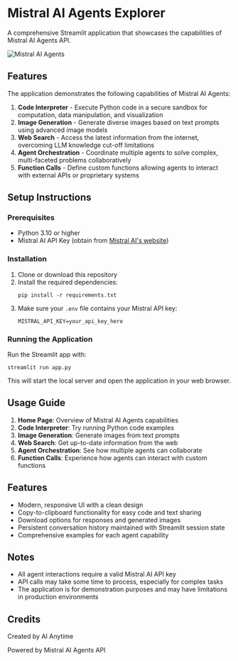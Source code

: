 # Mistral AI Agents Explorer

A comprehensive Streamlit application that showcases the capabilities of Mistral AI Agents API.

![Mistral AI Agents](./mistral%20ai%20agents.jpg)

## Features

The application demonstrates the following capabilities of Mistral AI Agents:

1. **Code Interpreter** - Execute Python code in a secure sandbox for computation, data manipulation, and visualization
2. **Image Generation** - Generate diverse images based on text prompts using advanced image models
3. **Web Search** - Access the latest information from the internet, overcoming LLM knowledge cut-off limitations
4. **Agent Orchestration** - Coordinate multiple agents to solve complex, multi-faceted problems collaboratively
5. **Function Calls** - Define custom functions allowing agents to interact with external APIs or proprietary systems

## Setup Instructions

### Prerequisites

- Python 3.10 or higher
- Mistral AI API Key (obtain from [Mistral AI's website](https://mistral.ai))

### Installation

1. Clone or download this repository
2. Install the required dependencies:
   ```
   pip install -r requirements.txt
   ```
3. Make sure your `.env` file contains your Mistral API key:
   ```
   MISTRAL_API_KEY=your_api_key_here
   ```

### Running the Application

Run the Streamlit app with:

```
streamlit run app.py
```

This will start the local server and open the application in your web browser.

## Usage Guide

1. **Home Page**: Overview of Mistral AI Agents capabilities
2. **Code Interpreter**: Try running Python code examples
3. **Image Generation**: Generate images from text prompts
4. **Web Search**: Get up-to-date information from the web
5. **Agent Orchestration**: See how multiple agents can collaborate
6. **Function Calls**: Experience how agents can interact with custom functions

## Features

- Modern, responsive UI with a clean design
- Copy-to-clipboard functionality for easy code and text sharing
- Download options for responses and generated images
- Persistent conversation history maintained with Streamlit session state
- Comprehensive examples for each agent capability

## Notes

- All agent interactions require a valid Mistral AI API key
- API calls may take some time to process, especially for complex tasks
- The application is for demonstration purposes and may have limitations in production environments

## Credits

Created by AI Anytime

Powered by Mistral AI Agents API
